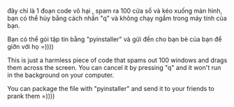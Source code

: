 đây chỉ là 1 đoạn code vô hại , spam ra 100 cửa sổ và kéo xuống màn hình, bạn có thể hủy bằng cách nhấn "q" và không chạy ngầm trong máy tính của bạn.

Bạn có thể gói tập tin bằng "pyinstaller" và gửi đến cho bạn bè của bạn để giỡn với họ =))))

This is just a harmless piece of code that spams out 100 windows and drags them across the screen. You can cancel it by pressing "q" and it won't run in the background on your computer.

You can package the file with "pyinstaller" and send it to your friends to prank them =))))
